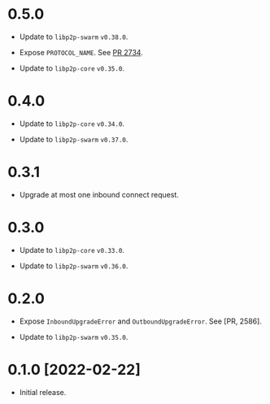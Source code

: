 # 0.5.0

- Update to `libp2p-swarm` `v0.38.0`.

- Expose `PROTOCOL_NAME`. See [PR 2734].

- Update to `libp2p-core` `v0.35.0`.

[PR 2734]: https://github.com/libp2p/rust-libp2p/pull/2734/

# 0.4.0

- Update to `libp2p-core` `v0.34.0`.

- Update to `libp2p-swarm` `v0.37.0`.

# 0.3.1

- Upgrade at most one inbound connect request.

# 0.3.0

- Update to `libp2p-core` `v0.33.0`.

- Update to `libp2p-swarm` `v0.36.0`.

# 0.2.0

- Expose `InboundUpgradeError` and `OutboundUpgradeError`. See [PR, 2586].

- Update to `libp2p-swarm` `v0.35.0`.

[PR 2586]: https://github.com/libp2p/rust-libp2p/pull/2586

# 0.1.0 [2022-02-22]

- Initial release.
